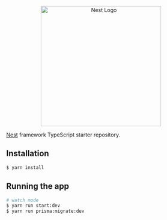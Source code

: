 <p align="center">
  <a href="http://nestjs.com/" target="blank"><img src="https://nestjs.com/img/logo_text.svg" width="320" alt="Nest Logo" /></a>
</p>


[Nest](https://github.com/nestjs/nest) framework TypeScript starter repository.

## Installation

```bash
$ yarn install
```

## Running the app

```bash
# watch mode
$ yarn run start:dev
$ yarn run prisma:migrate:dev
```

